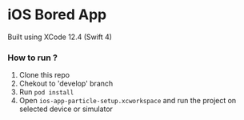 # iOS Bored App

Built using XCode 12.4 (Swift 4)

### How to run ?

1. Clone this repo
1. Chekout to 'develop' branch
3. Run `pod install`
4. Open `ios-app-particle-setup.xcworkspace` and run the project on selected device or simulator
